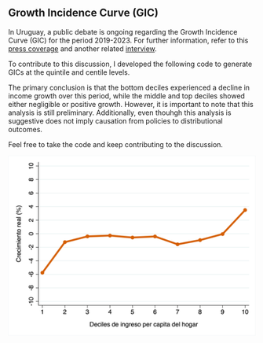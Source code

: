 ## Growth Incidence Curve (GIC)

In Uruguay, a public debate is ongoing regarding the Growth Incidence Curve (GIC) for the period 2019-2023. For further information, refer to this [press coverage](https://delsol.uy/facildesviarse/cocienteanimal/crecimiento-y-desigualdad-entre-2019-y-2023-los-datos-y-el-ruido) 
and another related [interview](https://enperspectiva.uy/en-perspectiva-programa/analisis-economico/ingresos-de-los-hogares-luego-de-la-crisis-del-covid-recuperacion-importante-pero-desigual-como-hay-que-analizar-la-evidencia-con-el-economista-pablo-rosselli-socio-en-exante/).

To contribute to this discussion, I developed the following code to generate GICs at the quintile and centile levels.

The primary conclusion is that the bottom deciles experienced a decline in income growth over this period, while the middle and top deciles showed either negligible or positive growth. 
However, it is important to note that this analysis is still preliminary. Additionally, even thouhgh this analysis is suggestive does not imply causation from policies to distributional outcomes.

Feel free to take the code and keep contributing to the discussion.

<img src="https://github.com/ruedatesta/ech_gic/blob/main/figures/gic_2019_2023_d.png" alt="alt text" width="600"/>
